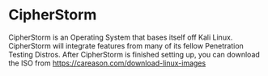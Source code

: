 # CipherStorm
CipherStorm is an Operating System that bases itself off Kali Linux. CipherStorm will integrate features from many of its fellow Penetration Testing Distros.
After CipherStorm is finished setting up, you can download the ISO from https://careason.com/download-linux-images
